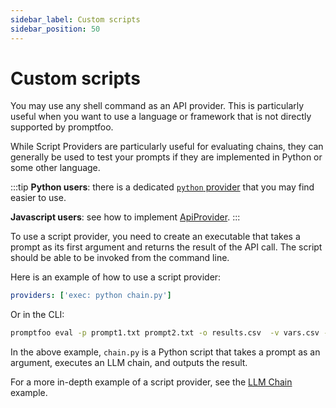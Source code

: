 ```yaml
---
sidebar_label: Custom scripts
sidebar_position: 50
---
```


# Custom scripts

You may use any shell command as an API provider. This is particularly useful when you want to use a language or framework that is not directly supported by promptfoo.

While Script Providers are particularly useful for evaluating chains, they can generally be used to test your prompts if they are implemented in Python or some other language.

:::tip
**Python users**: there is a dedicated [`python` provider](/docs/providers/python) that you may find easier to use.

**Javascript users**: see how to implement [ApiProvider](/docs/providers/custom-api).
:::

To use a script provider, you need to create an executable that takes a prompt as its first argument and returns the result of the API call. The script should be able to be invoked from the command line.

Here is an example of how to use a script provider:

```yaml
providers: ['exec: python chain.py']
```

Or in the CLI:

```bash
promptfoo eval -p prompt1.txt prompt2.txt -o results.csv  -v vars.csv -r 'exec: python chain.py'
```

In the above example, `chain.py` is a Python script that takes a prompt as an argument, executes an LLM chain, and outputs the result.

For a more in-depth example of a script provider, see the [LLM Chain](/docs/configuration/testing-llm-chains#using-a-script-provider) example.